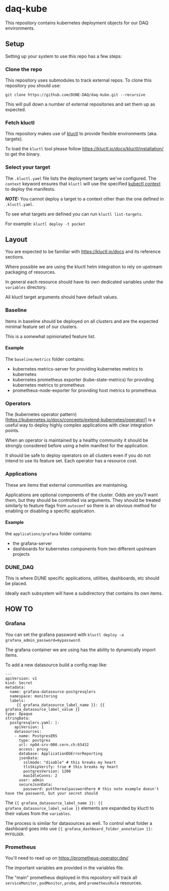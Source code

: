 # daq-kube

This repository contains kubernetes deployment objects for our DAQ environments.

## Setup

Setting up your system to use this repo has a few steps:

### Clone the repo
This repository uses submodules to track external repos.  To clone this repository you should use:

```shell
git clone https://github.com/DUNE-DAQ/daq-kube.git --recursive
```

This will pull down a number of external repositories and set them up as expected.

### Fetch kluctl

This repository makes use of [kluctl](https://kluctl.io) to provide flexible environments (aka. targets).

To load the `kluctl` tool please follow https://kluctl.io/docs/kluctl/installation/ to get the binary.

### Select your target

The `.kluctl.yaml` file lists the deployment targets we've configured.  The `context` keyword ensures that `kluctl` will use the specified [kubectl context](https://kubernetes.io/docs/tasks/access-application-cluster/configure-access-multiple-clusters/) to deploy the manifests.

***NOTE:*** You cannot deploy a target to a context other than the one defined in `.kluctl.yaml`.

To see what targets are defined you can run `kluctl list-targets`.

For example: `kluctl deploy -t pocket`

## Layout

You are expected to be familiar with https://kluctl.io/docs and its reference sections.

Where possible we are using the kluctl helm integration to rely on upstream packaging of resources.

In general each resource should have its own dedicated variables under the `variables` directory.

All kluctl target arguments should have default values.

### Baseline

Items in baseline should be deployed on all clusters and are the expected minimal feature set of our clusters.

This is a somewhat opinionated feature list.

#### Example

The `baseline/metrics` folder contains:

* kubernetes metrics-server for providing kubernetes metrics to kubernetes
* kubernetes prometheus exporter (kube-state-metrics) for providing kubernetes metrics to prometheus
* prometheus-node-exporter for providing host metrics to prometheus

### Operators

The (kubernetes operator pattern)[https://kubernetes.io/docs/concepts/extend-kubernetes/operator/] is a useful way to deploy highly complex applications with clear integration points.

When an operator is maintained by a healthy community it should be strongly considered before using a helm manifest for the application.

It should be safe to deploy operators on all clusters even if you do not intend to use its feature set.  Each operator has a resource cost.

### Applications

These are items that external communities are maintaining.

Applications are optional components of the cluster.  Odds are you'll want them, but they should be controlled via arguments.  They should be treated similarly to feature flags from `autoconf` so there is an obvious method for enabling or disabling a specific application.

#### Example

the `applications/grafana` folder contains:

* the grafana-server
* dashboards for kubernetes components from two different upstream projects

### DUNE\_DAQ

This is where DUNE specific applications, utilities, dashboards, etc should be placed.

Ideally each subsystem will have a subdirectory that contains its own items.

## HOW TO

### Grafana

You can set the grafana password with `kluctl deploy -a grafana_admin_password=mypassword`.

The grafana container we are using has the ability to dynamically import items.

To add a new datasource build a config map like:

```
---
apiVersion: v1
kind: Secret
metadata:
  name: grafana-datasource-postgresqlers
  namespace: monitoring
  labels:
     {{ grafana_datasource_label_name }}: {{ grafana_datasource_label_value }}
type: Opaque
stringData:
  postgresqlers.yaml: |-
    apiVersion: 1
    datasources:
    - name: PostgresERS
      type: postgres
      url: np04-srv-000.cern.ch:65432
      access: proxy
      database: ApplicationDbErrorReporting
      jsonData:
        sslmode: "disable" # this breaks my heart
        tlsSkipVerify: true # this breaks my heart
        postgresVersion: 1200
        maxIdleConns: 2
      user: admin
      secureJsonData:
        password: puttherealpasswordhere # this note example doesn't have the password, but your secret should
```

The `{{ grafana_datasource_label_name }}: {{ grafana_datasource_label_value }}` elements are expanded by kluctl to their values from the `variables`.

The process is similar for datasources as well.  To control what folder a dashboard goes into use `{{ grafana_dashboard_folder_annotation }}: MYFOLDER`.

### Prometheus

You'll need to read up on https://prometheus-operator.dev/

The important variables are provided in the variables file.

The "main" prometheus deployed in this repository will track all `serviceMonitor`, `podMonitor`, `probe`, and `prometheusRule` resources.
